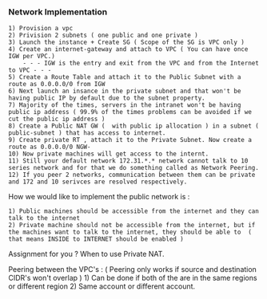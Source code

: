 ### Network Implementation

    1) Provision a vpc
    2) Privision 2 subnets ( one public and one private )
    3) Launch the instance + Create SG ( Scope of the SG is VPC only )
    4) Create an internet-gateway and attach to VPC ( You can have once IGW per VPC.)
        - - - IGW is the entry and exit from the VPC and from the Internet to VPC - - -
    5) Create a Route Table and attach it to the Public Subnet with a route as 0.0.0.0/0 from IGW
    6) Next launch an insance in the private subnet and that won't be having public IP by default due to the subnet property.
    7) Majority of the times, servers in the intranet won't be having public ip address ( 99.9% of the times problems can be avoided if we cut the public ip address ) 
    8) Create a Public NAT GW (  with public ip allocation ) in a subnet ( public-subnet ) that has access to internet.
    9) Create private RT , attach it to the Private Subnet. Now create a route as 0.0.0.0/0 NGW-
    10) Now private machines will get access to the internt.
    11) Still your default network 172.31.*.* network cannot talk to 10 series network and for that we do something called as Network Peering.
    12) If you peer 2 networks, communication between them can be private and 172 and 10 serivces are resolved respectively.

How we would like to implement the public network is :

    1) Public machines should be accessible from the internet and they can talk to the internet 
    2) Private machine should not be accessible from the internet, but if the machines want to talk to the internet, they should be able to  ( that means INSIDE to INTERNET should be enabled )

Assignment for you ? 
    When to use Private NAT. 

Peering between the VPC's : ( Peering only works if source and destination CIDR's won't overlap )
    1) Can be done if both of the are in the same regions or different region
    2) Same account or different account.